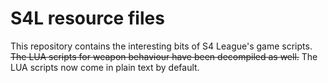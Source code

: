 # S4L resource files
This repository contains the interesting bits of S4 League's game scripts. ~~The LUA scripts for weapon behaviour have been decompiled as well.~~ The LUA scripts now come in plain text by default.
